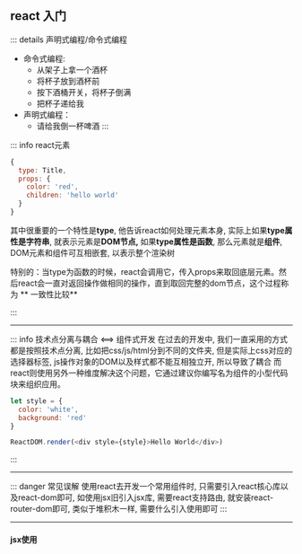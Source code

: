 ## react 入门

::: details 声明式编程/命令式编程

- 命令式编程:
    - 从架子上拿一个酒杯
    - 将杯子放到酒杯前
    - 按下酒桶开关，将杯子倒满
    - 把杯子递给我
- 声明式编程：
    - 请给我倒一杯啤酒
      :::

::: info react元素

```javascript {2}
{
  type: Title,
  props: {
    color: 'red',
    children: 'hello world'
  }
}
```

其中很重要的一个特性是**type**, 他告诉react如何处理元素本身, 实际上如果**type属性是字符串**, 就表示元素是**DOM节点,**
如果**type属性是函数**, 那么元素就是**组件**, DOM元素和组件可互相嵌套, 以表示整个渲染树

特别的：当type为函数的时候，react会调用它，传入props来取回底层元素。然后react会一直对返回操作做相同的操作，直到取回完整的dom节点，这个过程称为 **
一致性比较**

:::


----------------------

::: info 技术点分离与耦合 <==> 组件式开发
在过去的开发中, 我们一直采用的方式都是按照技术点分离, 比如把css/js/html分到不同的文件夹, 但是实际上css对应的选择器标签,
js操作对象的DOM以及样式都不能互相独立开, 所以导致了耦合
而react则使用另外一种维度解决这个问题，它通过建议你编写名为组件的小型代码块来组织应用。

```js
let style = {
  color: 'white',
  background: 'red'
}

ReactDOM.render(<div style={style}>Hello World</div>)
```

:::


------------------

::: danger 常见误解
使用react去开发一个常用组件时, 只需要引入react核心库以及react-dom即可, 如使用jsx旧引入jsx库, 需要react支持路由,
就安装react-router-dom即可, 类似于堆积木一样, 需要什么引入使用即可
:::

-----------------

#### jsx使用

